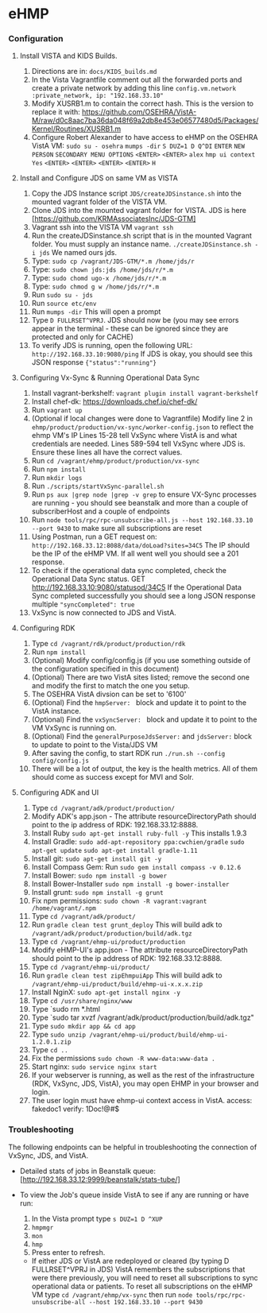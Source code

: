 # eHMP

### Configuration
1. Install VISTA and KIDS Builds.
   1. Directions are in: `docs/KIDS_builds.md`
   2. In the Vista Vagrantfile comment out all the forwarded ports and create a private network by adding this line
          `config.vm.network :private_network, ip: "192.168.33.10"`
   3. Modify XUSRB1.m to contain the correct hash. This is the version to replace it with:
          https://github.com/OSEHRA/VistA-M/raw/d0c8aac7ba36da048f69a2db8e453e06577480d5/Packages/Kernel/Routines/XUSRB1.m
   4. Configure Robert Alexander to have access to eHMP on the OSEHRA VistA VM:
      `sudo su - osehra`
      `mumps -dir`
      `S DUZ=1 D Q^DI`
      `ENTER`
      `NEW PERSON`
      `SECONDARY MENU OPTIONS`
      `<ENTER>`
      `<ENTER>`
      `alex`
      `hmp ui context`
      `Yes`
      `<ENTER>`
      `<ENTER>`
      `<ENTER>`
      `<ENTER>`
      `H`

2. Install and Configure JDS on same VM as VISTA
   1. Copy the JDS Instance script `JDS/createJDSinstance.sh` into the mounted vagrant folder of the VISTA VM.
   2. Clone JDS into the mounted vagrant folder for VISTA. JDS is here [https://github.com/KRMAssociatesInc/JDS-GTM]
   3. Vagrant ssh into the VISTA VM `vagrant ssh`
   4. Run the createJDSinstance.sh script that is in the mounted Vagrant folder. You must supply an instance name. `./createJDSinstance.sh -i jds` We named ours jds.
   5. Type: `sudo cp /vagrant/JDS-GTM/*.m /home/jds/r`
   6. Type: `sudo chown jds:jds /home/jds/r/*.m`
   7. Type: `sudo chomd ugo-x /home/jds/r/*.m`
   8. Type: `sudo chmod g w /home/jds/r/*.m`
   9. Run `sudo su - jds`
   10. Run `source etc/env`
   11. Run `mumps -dir` This will open a prompt
   12. Type `D FULLRSET^VPRJ`. JDS should now be  (you may see errors appear in the terminal - these can  be ignored since they are protected and only for CACHE)
   13. To verify JDS is running, open the following URL: `http://192.168.33.10:9080/ping` If JDS is okay, you should see this JSON response `{"status":"running"}`

3. Configuring Vx-Sync & Running Operational Data Sync
   1. Install vagrant-berkshelf: `vagrant plugin install vagrant-berkshelf`
   2. Install chef-dk: https://downloads.chef.io/chef-dk/
   3. Run `vagrant up`
   4. (Optional if local changes were done to Vagrantfile) Modify line 2 in    `ehmp/product/production/vx-sync/worker-config.json` to reflect the ehmp VM's IP
   Lines 15-28 tell VxSync where VistA is and what credentials are needed.
          Lines 589-594 tell VxSync where JDS is.
          Ensure these lines all have the correct values.
   5. Run `cd /vagrant/ehmp/product/production/vx-sync`
   6. Run `npm install`
   7. Run `mkdir logs`
   8. Run `./scripts/startVxSync-parallel.sh`
   9. Run `ps aux |grep node |grep -v grep` to ensure VX-Sync processes are running - you should see    beanstalk and more than a couple of subscriberHost and
          a couple of endpoints
   10. Run `node tools/rpc/rpc-unsubscribe-all.js --host 192.168.33.10 --port 9430` to make sure all subscriptions are reset
   11. Using Postman, run a GET request on: `http://192.168.33.12:8088/data/doLoad?sites=34C5` The IP should be the IP of the eHMP VM. If all went well you should see a 201 response.
   12. To check if the operational data sync completed, check the Operational Data Sync status.
          GET http://192.168.33.10:9080/statusod/34C5
          If the Operational Data Sync completed successfully you should see a long JSON response multiple `"syncCompleted": true`
   13. VxSync is now connected to JDS and VistA.

4. Configuring RDK
   1. Type `cd /vagrant/rdk/product/production/rdk`
   2. Run `npm install`
   3. (Optional) Modify config/config.js (if you use something outside of the configuration specified in this document)
   4. (Optional) There are two VistA sites listed; remove the second one and modify the first to match the one you setup.
   5. The OSEHRA VistA divsion can be set to '6100'
   6. (Optional) Find the `hmpServer: ` block and update it to point to the VistA instance.
   7. (Optional) Find the `vxSyncServer: ` block and update it to point to the VM VxSync is running on.
   8. (Optional) Find the `generalPurposeJdsServer:` and `jdsServer:` block to update to point to the Vista/JDS VM
   9. After saving the config, to start RDK run `./run.sh --config config/config.js`
   10. There will be a lot of output, the key is the health metrics. All of them should come as success except for MVI and Solr.

5. Configuring ADK and UI
   1. Type `cd /vagrant/adk/product/production/`
   2. Modify ADK's app.json - The attribute resourceDirectoryPath should point to the ip address of RDK: 192.168.33.12:8888.
   3. Install Ruby `sudo apt-get install ruby-full -y` This installs 1.9.3
   4. Install Gradle:
      `sudo add-apt-repository ppa:cwchien/gradle`
      `sudo apt-get update`
      `sudo apt-get install gradle-1.11`
   5. Install git: `sudo apt-get install git -y`
   5. Install Compass Gem: Run `sudo gem install compass -v 0.12.6`
   6. Install Bower: `sudo npm install -g bower`
   7. Install Bower-Installer `sudo npm install -g bower-installer`
   8. Install grunt: `sudo npm install -g grunt`
   9. Fix npm permissions: `sudo chown -R vagrant:vagrant /home/vagrant/.npm`
   10. Type `cd /vagrant/adk/product/`
   11. Run `gradle clean test grunt_deploy`
      This will build adk to `/vagrant/adk/product/production/build/adk.tgz`
   12. Type `cd /vagrant/ehmp-ui/product/production`
   13. Modify eHMP-UI's app.json - The attribute resourceDirectoryPath should point to the ip address of RDK: 192.168.33.12:8888.
   14. Type `cd /vagrant/ehmp-ui/product/`
   15. Run `gradle clean test zipEhmpuiApp`
      This will build adk to `/vagrant/ehmp-ui/product/build/ehmp-ui-x.x.x.zip`
   16. Install NginX: `sudo apt-get install nginx -y`
   17. Type `cd /usr/share/nginx/www`
   18. Type `sudo rm *.html
   18. Type `sudo tar xvzf /vagrant/adk/product/production/build/adk.tgz"
   19. Type `sudo mkdir app && cd app`
   20. Type `sudo unzip /vagrant/ehmp-ui/product/build/ehmp-ui-1.2.0.1.zip`
   21. Type `cd ..`
   22. Fix the permissions `sudo chown -R www-data:www-data .`
   23. Start nginx: `sudo service nginx start`
   24. If your webserver is running, as well as the rest of the infrastructure (RDK, VxSync, JDS, VistA), you may open EHMP in your browser and login.
   25. The user login must have ehmp-ui context access in VistA. access: fakedoc1 verify: 1Doc!@#$

### Troubleshooting
The following endpoints can be helpful in troubleshooting the connection of VxSync, JDS, and VistA.
* Detailed stats of jobs in Beanstalk queue: [http://192.168.33.12:9999/beanstalk/stats-tube/]
* To view the Job's queue inside VistA to see if any are running or have run:
  1. In the Vista prompt type `s DUZ=1 D ^XUP`
  2. `hmpmgr`
  3. `mon`
  4. `hmp`
  5. Press enter to refresh.

  * If either JDS or VistA are redeployed or cleared (by typing D FULLRSET^VPRJ in JDS) VistA remembers the subscriptions that were there previously, you will need to reset all subscriptions to sync operational data or patients. To reset all subscriptions on the eHMP VM type `cd /vagrant/ehmp/vx-sync` then run `node tools/rpc/rpc-unsubscribe-all --host 192.168.33.10 --port 9430`
